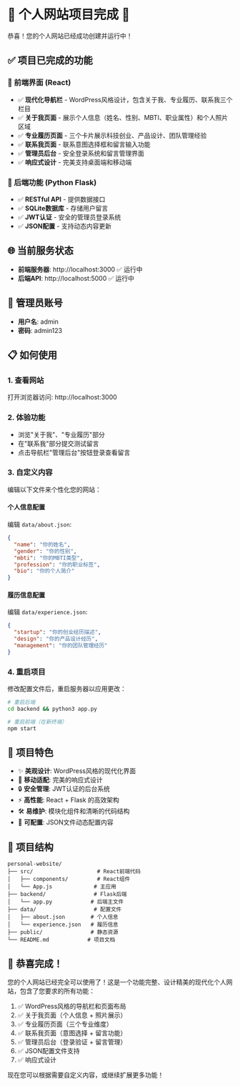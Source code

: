 # 🌟 个人网站项目完成 🌟

恭喜！您的个人网站已经成功创建并运行中！

## ✅ 项目已完成的功能

### 🎨 前端界面 (React)
- ✅ **现代化导航栏** - WordPress风格设计，包含关于我、专业履历、联系我三个栏目
- ✅ **关于我页面** - 展示个人信息（姓名、性别、MBTI、职业属性）和个人照片区域
- ✅ **专业履历页面** - 三个卡片展示科技创业、产品设计、团队管理经验
- ✅ **联系我页面** - 联系意图选择框和留言输入功能
- ✅ **管理员后台** - 安全登录系统和留言管理界面
- ✅ **响应式设计** - 完美支持桌面端和移动端

### 🚀 后端功能 (Python Flask)
- ✅ **RESTful API** - 提供数据接口
- ✅ **SQLite数据库** - 存储用户留言
- ✅ **JWT认证** - 安全的管理员登录系统
- ✅ **JSON配置** - 支持动态内容更新

## 🌐 当前服务状态

- **前端服务器**: http://localhost:3000 ✅ 运行中
- **后端API**: http://localhost:5000 ✅ 运行中

## 🔐 管理员账号

- **用户名**: admin
- **密码**: admin123

## 📋 如何使用

### 1. 查看网站
打开浏览器访问: http://localhost:3000

### 2. 体验功能
- 浏览"关于我"、"专业履历"部分
- 在"联系我"部分提交测试留言
- 点击导航栏"管理后台"按钮登录查看留言

### 3. 自定义内容
编辑以下文件来个性化您的网站：

#### 个人信息配置
编辑 `data/about.json`:
```json
{
  "name": "你的姓名",
  "gender": "你的性别", 
  "mbti": "你的MBTI类型",
  "profession": "你的职业标签",
  "bio": "你的个人简介"
}
```

#### 履历信息配置
编辑 `data/experience.json`:
```json
{
  "startup": "你的创业经历描述",
  "design": "你的产品设计经历", 
  "management": "你的团队管理经历"
}
```

### 4. 重启项目
修改配置文件后，重启服务器以应用更改：
```bash
# 重启后端
cd backend && python3 app.py

# 重启前端（在新终端）
npm start
```

## 🎯 项目特色

- ✨ **美观设计**: WordPress风格的现代化界面
- 📱 **移动适配**: 完美的响应式设计
- 🔒 **安全管理**: JWT认证的后台系统
- ⚡ **高性能**: React + Flask 的高效架构
- 🛠 **易维护**: 模块化组件和清晰的代码结构
- 📝 **可配置**: JSON文件动态配置内容

## 📁 项目结构

```
personal-website/
├── src/                    # React前端代码
│   ├── components/         # React组件
│   └── App.js             # 主应用
├── backend/               # Flask后端
│   └── app.py            # 后端主文件
├── data/                  # 配置文件
│   ├── about.json        # 个人信息
│   └── experience.json   # 履历信息
├── public/               # 静态资源
└── README.md            # 项目文档
```

## 🎉 恭喜完成！

您的个人网站已经完全可以使用了！这是一个功能完整、设计精美的现代化个人网站，包含了您要求的所有功能：

1. ✅ WordPress风格的导航栏和页面布局
2. ✅ 关于我页面（个人信息 + 照片展示）
3. ✅ 专业履历页面（三个专业维度）
4. ✅ 联系我页面（意图选择 + 留言功能）
5. ✅ 管理员后台（登录验证 + 留言管理）
6. ✅ JSON配置文件支持
7. ✅ 响应式设计

现在您可以根据需要自定义内容，或继续扩展更多功能！